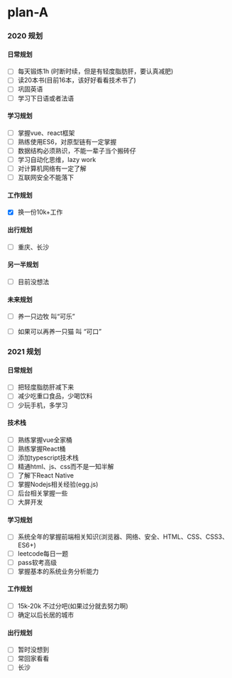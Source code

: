 # plan-A
### 2020 规划
#### 日常规划
- [ ] 每天锻炼1h (时断时续，但是有轻度脂肪肝，要认真减肥)
- [ ] 读20本书(目前16本，该好好看看技术书了)
- [ ] 巩固英语
- [ ] 学习下日语或者法语
#### 学习规划
- [ ] 掌握vue、react框架
- [ ] 熟练使用ES6，对原型链有一定掌握
- [ ] 数据结构必须熟识，不能一辈子当个搬砖仔
- [ ] 学习自动化思维，lazy work
- [ ] 对计算机网络有一定了解
- [ ] 互联网安全不能落下
#### 工作规划
- [x] 换一份10k+工作  
#### 出行规划
- [ ] 重庆、长沙
#### 另一半规划
- [ ] 目前没想法  
#### 未来规划
- [ ] 养一只边牧 叫“可乐”
- [ ] 如果可以再养一只猫 叫 “可口”


### 2021 规划
#### 日常规划
- [ ] 把轻度脂肪肝减下来
- [ ] 减少吃重口食品，少喝饮料
- [ ] 少玩手机，多学习
#### 技术栈
- [ ] 熟练掌握vue全家桶
- [ ] 熟练掌握React桶
- [ ] 添加typescript技术栈
- [ ] 精通html、js、css而不是一知半解
- [ ] 了解下React Native
- [ ] 掌握Nodejs相关经验(egg.js)
- [ ] 后台相关掌握一些
- [ ] 大屏开发
#### 学习规划
- [ ] 系统全年的掌握前端相关知识(浏览器、网络、安全、HTML、CSS、CSS3、ES6+)
- [ ] leetcode每日一题
- [ ] pass软考高级
- [ ] 掌握基本的系统业务分析能力
#### 工作规划
- [ ] 15k-20k 不过分吧(如果过分就去努力啊)
- [ ] 确定以后长居的城市
#### 出行规划
- [ ] 暂时没想到
- [ ] 常回家看看
- [ ] 长沙
